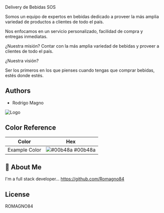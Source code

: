 
Delivery de Bebidas SOS

Somos un equipo de expertos en bebidas dedicado a proveer la más amplia variedad de productos a clientes de todo el país.

Nos enfocamos en un servicio personalizado, facilidad de compra y entregas inmediatas.

¿Nuestra misión? Contar con la más amplia variedad de bebidas y proveer a clientes de todo el país.

¿Nuestra visión?

Ser los primeros en los que pienses cuando tengas que comprar bebidas, estés donde estés.



## Authors

- Rodrigo Magno
    


![Logo](../RodrigoMagno.React/Image/logo.png)

## Color Reference

| Color             | Hex                                                                |
| ----------------- | ------------------------------------------------------------------ |
| Example Color | ![#00b48a](https://via.placeholder.com/10/00b48a?text=+) #00b48a |



## 🚀 About Me
I'm a full stack developer... https://github.com/Romagno84


## License

ROMAGNO84

